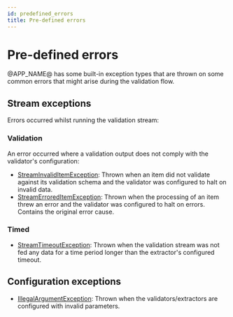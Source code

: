 ```yaml
---
id: predefined_errors
title: Pre-defined errors
---
```


# Pre-defined errors

@APP_NAME@ has some built-in exception types that are thrown on some common
errors that might arise during the validation flow.

## Stream exceptions

Errors occurred whilst running the validation stream:

### Validation

An error occurred where a validation output does not comply with the validator's
configuration:

- [StreamInvalidItemException](https://ulitol97.github.io/comet/scaladoc/org/ragna/comet/exception/stream/validations/StreamInvalidItemException.html):
  Thrown when an item did not validate against its validation schema and the
  validator was configured to halt on invalid data.
- [StreamErroredItemException](https://ulitol97.github.io/comet/scaladoc/org/ragna/comet/exception/stream/validations/StreamErroredItemException.html):
  Thrown when the processing of an item threw an error and the validator was
  configured to halt on errors. Contains the original error cause.

### Timed

- [StreamTimeoutException](https://ulitol97.github.io/comet/scaladoc/org/ragna/comet/exception/stream/timed/StreamTimeoutException.html):
  Thrown when the validation stream was not fed any data for a time period
  longer than the extractor's configured timeout.

## Configuration exceptions

- [IllegalArgumentException](https://docs.oracle.com/en/java/javase/11/docs/api/java.base/java/lang/IllegalArgumentException.html):
  Thrown when the validators/extractors are configured
  with invalid parameters.